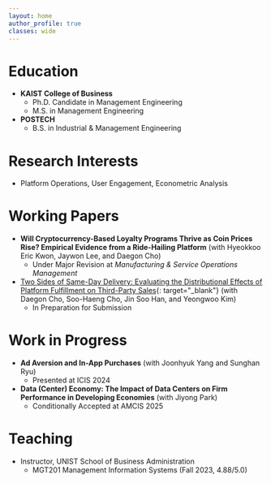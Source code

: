 ```yaml
---
layout: home
author_profile: true
classes: wide
---
```

# Education
* **KAIST College of Business**
  - Ph.D. Candidate in Management Engineering
  - M.S. in Management Engineering
* **POSTECH**
  - B.S. in Industrial & Management Engineering

# Research Interests
* Platform Operations, User Engagement, Econometric Analysis

# Working Papers
* **Will Cryptocurrency-Based Loyalty Programs Thrive as Coin Prices Rise? Empirical Evidence from a Ride-Hailing Platform** (with Hyeokkoo Eric Kwon, Jaywon Lee, and Daegon Cho)
  - Under Major Revision at _Manufacturing & Service Operations Management_
* [Two Sides of Same-Day Delivery: Evaluating the Distributional Effects of Platform Fulfillment on Third-Party Sales](https://papers.ssrn.com/abstract=4854395){: target="_blank"} (with Daegon Cho, Soo-Haeng Cho, Jin Soo Han, and Yeongwoo Kim)
  - In Preparation for Submission

# Work in Progress
* **Ad Aversion and In-App Purchases** (with Joonhyuk Yang and Sunghan Ryu)
  - Presented at ICIS 2024
* **Data (Center) Economy: The Impact of Data Centers on Firm Performance in Developing Economies** (with Jiyong Park)
  - Conditionally Accepted at AMCIS 2025

# Teaching
* Instructor, UNIST School of Business Administration
  - MGT201 Management Information Systems (Fall 2023, 4.88/5.0)

